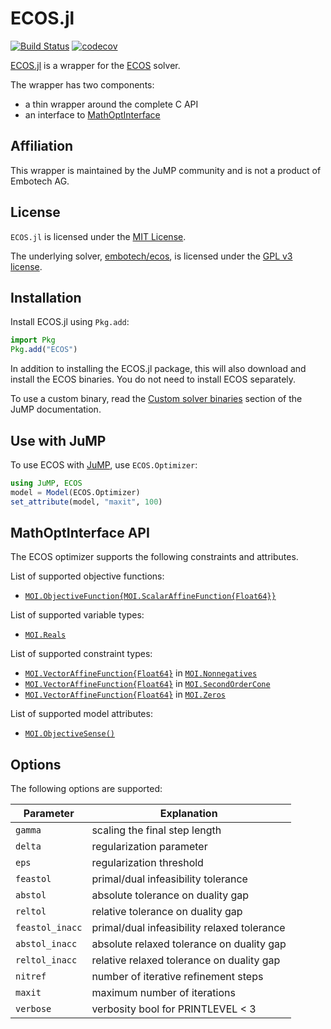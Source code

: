 # ECOS.jl

[![Build Status](https://github.com/jump-dev/ECOS.jl/workflows/CI/badge.svg?branch=master)](https://github.com/jump-dev/ECOS.jl/actions?query=workflow%3ACI)
[![codecov](https://codecov.io/gh/jump-dev/ECOS.jl/branch/master/graph/badge.svg)](https://codecov.io/gh/jump-dev/ECOS.jl)

[ECOS.jl](https://github.com/jump-dev/ECOS.jl) is a wrapper for the
[ECOS](https://github.com/embotech/ecos) solver.

The wrapper has two components:

 * a thin wrapper around the complete C API
 * an interface to [MathOptInterface](https://github.com/jump-dev/MathOptInterface.jl)

## Affiliation

This wrapper is maintained by the JuMP community and is not a product of
Embotech AG.

## License

`ECOS.jl` is licensed under the [MIT License](https://github.com/jump-dev/ECOS.jl/blob/master/LICENSE.md).

The underlying solver, [embotech/ecos](https://github.com/embotech/ecos), is
licensed under the [GPL v3 license](https://github.com/embotech/ecos/blob/develop/COPYING).

## Installation

Install ECOS.jl using `Pkg.add`:
```julia
import Pkg
Pkg.add("ECOS")
```

In addition to installing the ECOS.jl package, this will also download and
install the ECOS binaries. You do not need to install ECOS separately.

To use a custom binary, read the [Custom solver binaries](https://jump.dev/JuMP.jl/stable/developers/custom_solver_binaries/)
section of the JuMP documentation.

## Use with JuMP

To use ECOS with [JuMP](https://github.com/jump-dev/JuMP.jl), use
`ECOS.Optimizer`:
```julia
using JuMP, ECOS
model = Model(ECOS.Optimizer)
set_attribute(model, "maxit", 100)
```

## MathOptInterface API

The ECOS optimizer supports the following constraints and attributes.

List of supported objective functions:

 * [`MOI.ObjectiveFunction{MOI.ScalarAffineFunction{Float64}}`](@ref)

List of supported variable types:

 * [`MOI.Reals`](@ref)

List of supported constraint types:

 * [`MOI.VectorAffineFunction{Float64}`](@ref) in [`MOI.Nonnegatives`](@ref)
 * [`MOI.VectorAffineFunction{Float64}`](@ref) in [`MOI.SecondOrderCone`](@ref)
 * [`MOI.VectorAffineFunction{Float64}`](@ref) in [`MOI.Zeros`](@ref)

List of supported model attributes:

 * [`MOI.ObjectiveSense()`](@ref)

## Options

The following options are supported:

| Parameter       | Explanation                                 |
| --------------- | ------------------------------------------- |
| `gamma`         | scaling the final step length               |
| `delta`         | regularization parameter                    |
| `eps`           | regularization threshold                    |
| `feastol`       | primal/dual infeasibility tolerance         |
| `abstol`        | absolute tolerance on duality gap           |
| `reltol`        | relative tolerance on duality gap           |
| `feastol_inacc` | primal/dual infeasibility relaxed tolerance |
| `abstol_inacc`  | absolute relaxed tolerance on duality gap   |
| `reltol_inacc`  | relative relaxed tolerance on duality gap   |
| `nitref`        | number of iterative refinement steps        |
| `maxit`         | maximum number of iterations                |
| `verbose`       | verbosity bool for PRINTLEVEL < 3           |
